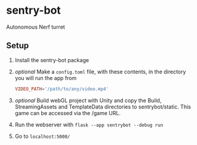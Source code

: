 # sentry-bot

Autonomous Nerf turret

## Setup

1. Install the sentry-bot package
1. _optional_ Make a `config.toml` file, with these contents, in the directory you will run the app from

   ```toml
   VIDEO_PATH='/path/to/any/video.mp4'
   ```

1. _optional_ Build webGL project with Unity and copy the Build, StreamingAssets and TemplateData directories to sentrybot/static. This game can be accessed via the /game URL.
1. Run the webserver with `flask --app sentrybot --debug run`
1. Go to `localhost:5000/`
